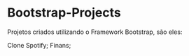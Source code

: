 # Bootstrap-Projects

Projetos criados utilizando o Framework Bootstrap, são eles:

Clone Spotify;
Finans;
